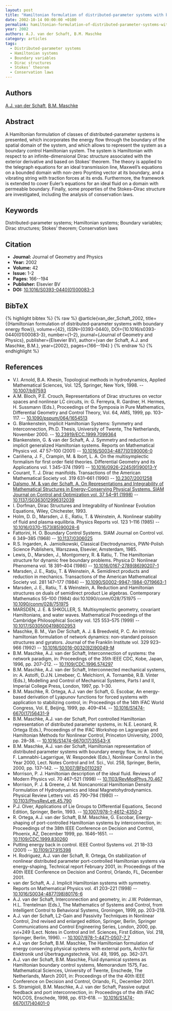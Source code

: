 ```yaml
---
layout: post
title: "Hamiltonian formulation of distributed-parameter systems with boundary energy flow"
date: 2002-10-14 00:00:00 +0100
permalink: hamiltonian-formulation-of-distributed-parameter-systems-with-boundary-energy-flow
year: 2002
authors: A.J. van der Schaft, B.M. Maschke
category: articles
tags:
  - Distributed-parameter systems
  - Hamiltonian systems
  - Boundary variables
  - Dirac structures
  - Stokes’ theorem
  - Conservation laws
---
```

 
## Authors
[A.J. van der Schaft](authors/arjan_van_der_schaft), [B.M. Maschke](authors/bernhard_maschke)
 
## Abstract
A Hamiltonian formulation of classes of distributed-parameter systems is presented, which incorporates the energy flow through the boundary of the spatial domain of the system, and which allows to represent the system as a boundary control Hamiltonian system. The system is Hamiltonian with respect to an infinite-dimensional Dirac structure associated with the exterior derivative and based on Stokes’ theorem. The theory is applied to the telegraph equations for an ideal transmission line, Maxwell’s equations on a bounded domain with non-zero Poynting vector at its boundary, and a vibrating string with traction forces at its ends. Furthermore, the framework is extended to cover Euler’s equations for an ideal fluid on a domain with permeable boundary. Finally, some properties of the Stokes–Dirac structure are investigated, including the analysis of conservation laws.
 
## Keywords
Distributed-parameter systems; Hamiltonian systems; Boundary variables; Dirac structures; Stokes’ theorem; Conservation laws
 
## Citation
- **Journal:** Journal of Geometry and Physics
- **Year:** 2002
- **Volume:** 42
- **Issue:** 1-2
- **Pages:** 166--194
- **Publisher:** Elsevier BV
- **DOI:** [10.1016/S0393-0440(01)00083-3](https://doi.org/10.1016/S0393-0440(01)00083-3)
 
## BibTeX
{% highlight bibtex %}
{% raw %}
@article{van_der_Schaft_2002,
  title={{Hamiltonian formulation of distributed-parameter systems with boundary energy flow}},
  volume={42},
  ISSN={0393-0440},
  DOI={10.1016/s0393-0440(01)00083-3},
  number={1–2},
  journal={Journal of Geometry and Physics},
  publisher={Elsevier BV},
  author={van der Schaft, A.J. and Maschke, B.M.},
  year={2002},
  pages={166--194}
}
{% endraw %}
{% endhighlight %}
 
## References
- V.I. Arnold, B.A. Khesin, Topological methods in hydrodynamics, Applied Mathematical Sciences, Vol. 125, Springer, New York, 1998. -- [10.1007/b97593](https://doi.org/10.1007/b97593)
- A.M. Bloch, P.E. Crouch, Representations of Dirac structures on vector spaces and nonlinear LC circuits, in: G. Ferreyra, R. Gardner, H. Hermes, H. Sussmann (Eds.), Proceedings of the Symposia in Pure Mathematics, Differential Geometry and Control Theory, Vol. 64, AMS, 1999, pp. 103–117. -- [10.1090/pspum/064/1654513](https://doi.org/10.1090/pspum/064/1654513)
- G. Blankenstein, Implicit Hamiltonian Systems: Symmetry and Interconnection, Ph.D. Thesis, University of Twente, The Netherlands, November 2000. -- [10.23919/ECC.1999.7099364](https://doi.org/10.23919/ECC.1999.7099364)
- Blankenstein, G. & van der Schaft, A. J. Symmetry and reduction in implicit generalized Hamiltonian systems. Reports on Mathematical Physics vol. 47 57–100 (2001) -- [10.1016/S0034-4877(01)90006-0](https://doi.org/10.1016/S0034-4877(01)90006-0)
- Cariñena, J. F., Crampin, M. & Ibort, L. A. On the multisymplectic formalism for first order field theories. Differential Geometry and its Applications vol. 1 345–374 (1991) -- [10.1016/0926-2245(91)90013-Y](https://doi.org/10.1016/0926-2245(91)90013-Y)
- Courant, T. J. Dirac manifolds. Transactions of the American Mathematical Society vol. 319 631–661 (1990) -- [10.2307/2001258](https://doi.org/10.2307/2001258)
- [Dalsmo, M. & van der Schaft, A. On Representations and Integrability of Mathematical Structures in Energy-Conserving Physical Systems. SIAM Journal on Control and Optimization vol. 37 54–91 (1998)](on-representations-and-integrability-of-mathematical-structures-in-energy-conserving-physical-systems) -- [10.1137/S0363012996312039](https://doi.org/10.1137/S0363012996312039)
- I. Dorfman, Dirac Structures and Integrability of Nonlinear Evolution Equations, Wiley, Chichester, 1993.
- Holm, D. D., Marsden, J. E., Ratiu, T. & Weinstein, A. Nonlinear stability of fluid and plasma equilibria. Physics Reports vol. 123 1–116 (1985) -- [10.1016/0370-1573(85)90028-6](https://doi.org/10.1016/0370-1573(85)90028-6)
- Fattorini, H. O. Boundary Control Systems. SIAM Journal on Control vol. 6 349–385 (1968) -- [10.1137/0306025](https://doi.org/10.1137/0306025)
- R.S. Ingarden, A. Jamiolkowski, Classical Electrodynamics, PWN-Polish Science Publishers, Warszawa, Elsevier, Amsterdam, 1985.
- Lewis, D., Marsden, J., Montgomery, R. & Ratiu, T. The Hamiltonian structure for dynamic free boundary problems. Physica D: Nonlinear Phenomena vol. 18 391–404 (1986) -- [10.1016/0167-2789(86)90207-1](https://doi.org/10.1016/0167-2789(86)90207-1)
- Marsden, J. E., Raţiu, T. & Weinstein, A. Semidirect products and reduction in mechanics. Transactions of the American Mathematical Society vol. 281 147–177 (1984) -- [10.1090/S0002-9947-1984-0719663-1](https://doi.org/10.1090/S0002-9947-1984-0719663-1)
- Marsden, J. E., Ratiu, T. & Weinstein, A. Reduction and Hamiltonian structures on duals of semidirect product Lie algebras. Contemporary Mathematics 55–100 (1984) doi:10.1090/conm/028/751975 -- [10.1090/conm/028/751975](https://doi.org/10.1090/conm/028/751975)
- MARSDEN, J. E. & SHKOLLER, S. Multisymplectic geometry, covariant Hamiltonians, and water waves. Mathematical Proceedings of the Cambridge Philosophical Society vol. 125 553–575 (1999) -- [10.1017/S0305004198002953](https://doi.org/10.1017/S0305004198002953)
- Maschke, B. M., Van Der Schaft, A. J. & Breedveld, P. C. An intrinsic hamiltonian formulation of network dynamics: non-standard poisson structures and gyrators. Journal of the Franklin Institute vol. 329 923–966 (1992) -- [10.1016/S0016-0032(92)90049-M](https://doi.org/10.1016/S0016-0032(92)90049-M)
- B.M. Maschke, A.J. van der Schaft, Interconnection of systems: the network paradigm, in: Proceedings of the 35th IEEE CDC, Kobe, Japan, 1996, pp. 207–212. -- [10.1109/CDC.1996.574297](https://doi.org/10.1109/CDC.1996.574297)
- B.M. Maschke, A.J. van der Schaft, Interconnected mechanical systems, in: A. Astolfi, D.J.N. Limebeer, C. Melchiorri, A. Tornambè, R.B. Vinter (Eds.), Modelling and Control of Mechanical Systems, Parts I and II, Imperial College Press, London, 1997, pp. 1–30.
- B.M. Maschke, R. Ortega, A.J. van der Schaft, G. Escobar, An energy-based derivation of Lyapunov functions for forced systems with application to stabilizing control, in: Proceedings of the 14th IFAC World Congress, Vol. E, Beijing, 1999, pp. 409–414. -- [10.1016/S1474-6670(17)56431-9](https://doi.org/10.1016/S1474-6670(17)56431-9)
- B.M. Maschke, A.J. van der Schaft, Port controlled Hamiltonian representation of distributed parameter systems, in: N.E. Leonard, R. Ortega (Eds.), Proceedings of the IFAC Workshop on Lagrangian and Hamiltonian Methods for Nonlinear Control, Princeton University, 2000, pp. 28–38. -- [10.1016/S1474-6670(17)35543-X](https://doi.org/10.1016/S1474-6670(17)35543-X)
- B.M. Maschke, A.J. van der Schaft, Hamiltonian representation of distributed parameter systems with boundary energy flow, in: A. Isidori, F. Lamnabhi-Lagarrigue, W. Respondek (Eds.), Nonlinear Control in the Year 2000, Lect. Notes Control and Inf. Sci., Vol. 258, Springer, Berlin, 2000, pp. 137–142. -- [10.1007/BFb0110297](https://doi.org/10.1007/BFb0110297)
- Morrison, P. J. Hamiltonian description of the ideal fluid. Reviews of Modern Physics vol. 70 467–521 (1998) -- [10.1103/RevModPhys.70.467](https://doi.org/10.1103/RevModPhys.70.467)
- Morrison, P. J. & Greene, J. M. Noncanonical Hamiltonian Density Formulation of Hydrodynamics and Ideal Magnetohydrodynamics. Physical Review Letters vol. 45 790–794 (1980) -- [10.1103/PhysRevLett.45.790](https://doi.org/10.1103/PhysRevLett.45.790)
- P.J. Olver, Applications of Lie Groups to Differential Equations, Second Edition, Springer, Berlin, 1993. -- [10.1007/978-1-4612-4350-2](https://doi.org/10.1007/978-1-4612-4350-2)
- R. Ortega, A.J. van der Schaft, B.M. Maschke, G. Escobar, Energy-shaping of port-controlled Hamiltonian systems by interconnection, in: Proceedings of the 38th IEEE Conference on Decision and Control, Phoenix, AZ, December 1999, pp. 1646–1651. -- [10.1109/CDC.1999.830260](https://doi.org/10.1109/CDC.1999.830260)
- Putting energy back in control. IEEE Control Systems vol. 21 18–33 (2001) -- [10.1109/37.915398](https://doi.org/10.1109/37.915398)
- H. Rodriguez, A.J. van der Schaft, R. Ortega, On stabilization of nonlinear distributed parameter port-controlled Hamiltonian systems via energy-shaping, Technical report February 2001, in: Proceedings of the 40th IEEE Conference on Decision and Control, Orlando, FL, December 2001.
- van der Schaft, A. J. Implicit Hamiltonian systems with symmetry. Reports on Mathematical Physics vol. 41 203–221 (1998) -- [10.1016/S0034-4877(98)80176-6](https://doi.org/10.1016/S0034-4877(98)80176-6)
- A.J. van der Schaft, Interconnection and geometry, in: J.W. Polderman, H.L. Trentelman (Eds.), The Mathematics of Systems and Control, from Intelligent Control to Behavioral Systems, Groningen, 1999, pp. 203–218.
- A.J. van der Schaft, L2-Gain and Passivity Techniques in Nonlinear Control, 2nd revised and enlarged edition, Springer, Berlin, Springer Communications and Control Engineering Series, London, 2000, pp. xvi+249 (Lect. Notes in Control and Inf. Sciences, First Edition, Vol. 218, Springer, Berlin, 1996). -- [10.1007/978-1-4471-0507-7_7](https://doi.org/10.1007/978-1-4471-0507-7_7)
- A.J. van der Schaft, B.M. Maschke, The Hamiltonian formulation of energy conserving physical systems with external ports, Archiv für Elektronik und Übertragungstechnik, Vol. 49, 1995, pp. 362–371.
- A.J. van der Schaft, B.M. Maschke, Fluid dynamical systems as Hamiltonian boundary control systems, Memorandum 1575, Fac. Mathematical Sciences, University of Twente, Enschede, The Netherlands, March 2001, in: Proceedings of the the 40th IEEE Conference on Decision and Control, Orlando, FL, December 2001.
- S. Stramigioli, B.M. Maschke, A.J. van der Schaft, Passive output feedback and port interconnection, in: Proceedings of the 4th IFAC NOLCOS, Enschede, 1998, pp. 613–618. -- [10.1016/S1474-6670(17)40401-0](https://doi.org/10.1016/S1474-6670(17)40401-0)

